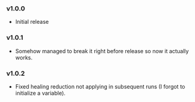 ### v1.0.0
* Initial release

### v1.0.1
* Somehow managed to break it right before release so now it actually works.

### v1.0.2
* Fixed healing reduction not applying in subsequent runs (I forgot to initialize a variable).